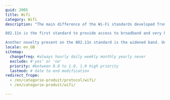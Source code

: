 ```yaml
---
guid: 2005
title: Wifi
category: Wifi
description: "The main difference of the Wi-Fi standards developed from 2009 is the use of the two frequency bands 2.4 GHz and 5 Ghz. The 802.11n standard thus made it possible to allocate bandwidth according to the use of each device. For example, a computer requiring a better connection would be allocated the 5 GHz bandwidth, and therefore benefit from a better speed, whereas a telephone browsing the Internet would find itself on the 2.4 GHz bandwidth, thus allowing a better range, to be able to move, but a slightly lower flow.

802.11n is the first standard to provide access to broadband and very high speed. Indeed, fixed Internet technologies evolving during the 2000s and 2010s, the 802.11n standard has therefore made it possible to achieve speeds of up to 288 Mb/s over 70 meters thanks to the 2.4 GHz and 600 Mb frequency. /s over 35 meters thanks to the 5 GHz frequency.

Another novelty present on the 802.11n standard is the widened band. Until then, the 2.4 GHz or 5 GHz frequency bands were 20 MHz wide. However, a wider band means a better flow of information and therefore a higher throughput. This is why version n of the 802.11 standard could double its bandwidth to 40 MHz. Thus making it possible to double the flow of information circulating."
locale: en_GB
sitemap:
  changefreq: #always hourly daily weekly monthly yearly never
  exclude: #'yes' or 'no'
  priority: #between 0.0 to 1.0, 1.0 high priority
  lastmod: # date to end modification
redirect_fropm: 
  - /en/categorie-produit/protocol/wifi/
  - /en/categorie-produit/wifi/

---
```

